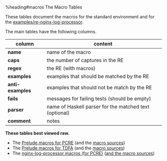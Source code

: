 %heading#macros The Macro Tables

These tables document the macros for the standard environment and for the
[examples/re-nginx-log-processor](../re-examples/nginx-log-processor.lhs).

The main tables have the following columns.

| column             | content                                               |
|--------------------|-------------------------------------------------------|
| **name**           | name of the macro                                     |
| **caps**           | the number of captures in the RE                      |
| **regex**          | the RE (with macros)                                  |
| **examples**       | examples that should be matched by the RE             |
| **anti-examples**  | examples that should not be match by the RE           |
| **fails**          | messages for failing tests (should be empty)          |
| **parser**         | name of Haskell parser for the matched text (optional)|
| **comment**        | notes                                                 |

**These tables best viewed raw.**

  * The [Prelude macros for PCRE](pcre-macros.txt) (and the [macro sources](pcre-macros-src.txt))
  * The [Prelude macros for TDFA](tdfa-macros.txt) (and the [macro sources](tdfa-macros-src.txt))
  * The [nginx-log-processor macros (for PCRE)](pcre-nginx-log-processor.txt) ([and the macro sources](pcre-nginx-log-processor-src.txt))
